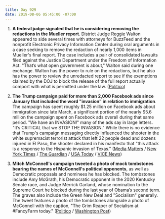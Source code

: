 ```yaml
---
title: Day 929
date: 2019-08-06 05:45:00 -07:00
---
```


1. **A federal judge signaled that he is considering removing the redactions in the Mueller report**. District Judge Reggie Walton appeared to side several times with attorneys for BuzzFeed and the nonprofit Electronic Privacy Information Center during oral arguments in a case seeking to remove the redaction of nearly 1,000 items in Mueller's final report. The case includes a pair of consolidated lawsuits filed against the Justice Department under the Freedom of Information Act. "That’s what open government is about," Walton said during one exchange. Walton has the power to rule on the redactions, but he also has the power to review the unredacted report to see if the exemptions claimed by the DOJ to block the release of the full report actually comport with what is permitted under the law. ([Politico](https://www.politico.com/story/2019/08/05/judge-signals-interest-in-removing-mueller-report-redactions-1448331))

2. **The Trump campaign paid for more than 2,000 Facebook ads since January that included the word "invasion" in relation to immigration**. The campaign has spent roughly $1.25 million on Facebook ads about immigration since late March, a significant portion of the nearly $5.6 million the campaign spent on Facebook ads overall during that same period. "We have an INVASION!" many of the ads say in large letters. "It’s CRITICAL that we STOP THE INVASION." While there is no evidence that Trump's campaign messaging directly influenced the shooter in the white supremacist terrorist attack that left 22 people dead and dozens injured in El Paso, the shooter declared in his manifesto that "this attack is a response to the Hispanic invasion of Texas." ([Media Matters](https://www.mediamatters.org/facebook/facebook-let-trumps-campaign-run-over-2000-ads-referring-immigration-invasion) / [New York Times](https://www.nytimes.com/2019/08/05/us/politics/trump-campaign-facebook-ads-invasion.html) / [The Guardian](https://www.theguardian.com/us-news/2019/aug/05/trump-internet-facebook-ads-racism-immigrant-invasion) / [USA Today](https://www.usatoday.com/story/news/investigations/2019/08/06/el-paso-shooting-trump-campaign-facebook-ads-talk-immigrant-invasion/1929471001/) / [VICE News](https://news.vice.com/en_us/article/zmjb8y/we-have-an-invasion-trumps-facebook-ads-sound-a-lot-like-the-el-paso-suspects-manifesto))

3. **Mitch McConnell's campaign tweeted a photo of mock tombstones bearing the names of McConnell's political opponents**, as well as Democratic proposals and nominees he has blocked. The tombstones include Amy McGrath, his Democratic opponent in the 2020 Kentucky Senate race, and Judge Merrick Garland, whose nomination to the Supreme Court he blocked during the last year of Obama’s second term. The graves also include the Green New Deal and "Socialism" generally. The tweet features a photo of the tombstones alongside a photo of McConnell with the caption, "The Grim Reaper of Socialism at #FancyFarm today." ([Politico](https://www.politico.com/story/2019/08/05/mcconnell-mcgrath-tombstone-tweet-1448627) / [Washington Post](https://www.washingtonpost.com/politics/mcgrath-blasts-mcconnell-over-photo-depicting-her-name-on-a-gravestone/2019/08/05/577362e0-b7ae-11e9-b3b4-2bb69e8c4e39_story.html))